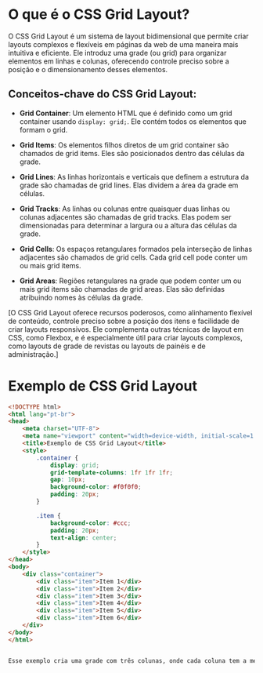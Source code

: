 # O que é o CSS Grid Layout?

O CSS Grid Layout é um sistema de layout bidimensional que permite criar layouts complexos e flexíveis em páginas da web de uma maneira mais intuitiva e eficiente. Ele introduz uma grade (ou grid) para organizar elementos em linhas e colunas, oferecendo controle preciso sobre a posição e o dimensionamento desses elementos.

## Conceitos-chave do CSS Grid Layout:

- **Grid Container**: Um elemento HTML que é definido como um grid container usando `display: grid;`. Ele contém todos os elementos que formam o grid.

- **Grid Items**: Os elementos filhos diretos de um grid container são chamados de grid items. Eles são posicionados dentro das células da grade.

- **Grid Lines**: As linhas horizontais e verticais que definem a estrutura da grade são chamadas de grid lines. Elas dividem a área da grade em células.

- **Grid Tracks**: As linhas ou colunas entre quaisquer duas linhas ou colunas adjacentes são chamadas de grid tracks. Elas podem ser dimensionadas para determinar a largura ou a altura das células da grade.

- **Grid Cells**: Os espaços retangulares formados pela interseção de linhas adjacentes são chamados de grid cells. Cada grid cell pode conter um ou mais grid items.

- **Grid Areas**: Regiões retangulares na grade que podem conter um ou mais grid items são chamadas de grid areas. Elas são definidas atribuindo nomes às células da grade.

[O CSS Grid Layout oferece recursos poderosos, como alinhamento flexível de conteúdo, controle preciso sobre a posição dos itens e facilidade de criar layouts responsivos. Ele complementa outras técnicas de layout em CSS, como Flexbox, e é especialmente útil para criar layouts complexos, como layouts de grade de revistas ou layouts de painéis e de administração.]

# Exemplo de CSS Grid Layout

```html
<!DOCTYPE html>
<html lang="pt-br">
<head>
    <meta charset="UTF-8">
    <meta name="viewport" content="width=device-width, initial-scale=1.0">
    <title>Exemplo de CSS Grid Layout</title>
    <style>
        .container {
            display: grid;
            grid-template-columns: 1fr 1fr 1fr;
            gap: 10px;
            background-color: #f0f0f0;
            padding: 20px;
        }

        .item {
            background-color: #ccc;
            padding: 20px;
            text-align: center;
        }
    </style>
</head>
<body>
    <div class="container">
        <div class="item">Item 1</div>
        <div class="item">Item 2</div>
        <div class="item">Item 3</div>
        <div class="item">Item 4</div>
        <div class="item">Item 5</div>
        <div class="item">Item 6</div>
    </div>
</body>
</html>


Esse exemplo cria uma grade com três colunas, onde cada coluna tem a mesma largura (`1fr`). Os itens dentro da grade são divs com a classe `.item`. O CSS define estilos para a `.container` como uma grade com espaçamento entre as células e estilos básicos para os itens.
